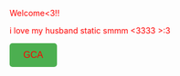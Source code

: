 
<html>

<head>
  <style>
    /* Style the button */
    button {
      background-color: #4CAF50; /* Green background */
      color: red;              /* White text */
      padding: 12px 24px;        /* Padding inside the button */
      font-size: 16px;           /* Font size */
      border: none;              /* Remove border */
      border-radius: 5px;        /* Rounded corners */
      cursor: pointer;           /* Pointer cursor on hover */
      transition: background-color 0.3s ease; /* Smooth hover effect */
    }

    /* Change background on hover */
    button:hover {
      background-color: #45a049;
    }
  </style>
</head>

<body>
<p style="color: red;">Welcome<3!!</p>
 <p style="color: red;">i love my husband static smmm <3333 >:3 </p>
 <button onclick="window.location.href='https://discord.gg/aKtmTn33';">
    GCA
  </button>
</body>
</html>

